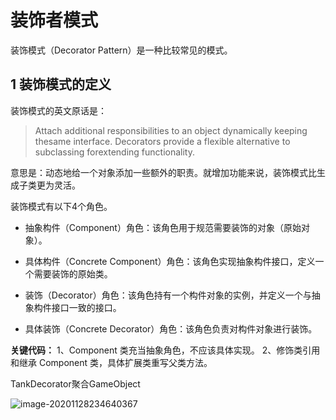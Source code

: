 # 装饰者模式

装饰模式（Decorator Pattern）是一种比较常见的模式。

## 1 装饰模式的定义

装饰模式的英文原话是：

> Attach additional responsibilities to an object dynamically keeping thesame interface. Decorators provide a flexible alternative to subclassing forextending functionality.

意思是：动态地给一个对象添加一些额外的职责。就增加功能来说，装饰模式比生成子类更为灵活。

装饰模式有以下4个角色。

- 抽象构件（Component）角色：该角色用于规范需要装饰的对象（原始对象）。

- 具体构件（Concrete Component）角色：该角色实现抽象构件接口，定义一个需要装饰的原始类。

- 装饰（Decorator）角色：该角色持有一个构件对象的实例，并定义一个与抽象构件接口一致的接口。

- 具体装饰（Concrete Decorator）角色：该角色负责对构件对象进行装饰。



**关键代码：** 1、Component 类充当抽象角色，不应该具体实现。 2、修饰类引用和继承 Component 类，具体扩展类重写父类方法。

TankDecorator聚合GameObject

![image-20201128234640367](https://yeyangshu-picgo.oss-cn-shanghai.aliyuncs.com/img/image-20201128234640367.png)